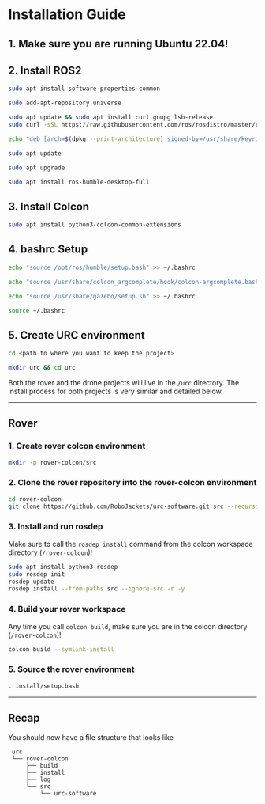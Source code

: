# Installation Guide

## 1. Make sure you are running Ubuntu 22.04!

## 2. Install ROS2

```bash
sudo apt install software-properties-common
```
```bash
sudo add-apt-repository universe
```
```bash
sudo apt update && sudo apt install curl gnupg lsb-release
sudo curl -sSL https://raw.githubusercontent.com/ros/rosdistro/master/ros.key -o /usr/share/keyrings/ros-archive-keyring.gpg
```
```bash
echo "deb [arch=$(dpkg --print-architecture) signed-by=/usr/share/keyrings/ros-archive-keyring.gpg] http://packages.ros.org/ros2/ubuntu $(source /etc/os-release && echo $UBUNTU_CODENAME) main" | sudo tee /etc/apt/sources.list.d/ros2.list > /dev/null
```
```bash
sudo apt update
```
```bash
sudo apt upgrade
```
```bash
sudo apt install ros-humble-desktop-full
```

## 3. Install Colcon
   
```bash
sudo apt install python3-colcon-common-extensions
```

## 4. bashrc Setup

```bash
echo "source /opt/ros/humble/setup.bash" >> ~/.bashrc
```
```bash
echo "source /usr/share/colcon_argcomplete/hook/colcon-argcomplete.bash" >> ~/.bashrc
```
```bash
echo "source /usr/share/gazebo/setup.sh" >> ~/.bashrc
```
```bash
source ~/.bashrc
```

## 5. Create URC environment 

```bash
cd <path to where you want to keep the project>
```
```bash
mkdir urc && cd urc
```
Both the rover and the drone projects will live in the `/urc` directory. The install process for both projects is very similar and detailed below. 

---
## Rover
### 1. Create rover colcon environment

```bash
mkdir -p rover-colcon/src
```

### 2. Clone the rover repository into the rover-colcon environment
```bash
cd rover-colcon
git clone https://github.com/RoboJackets/urc-software.git src --recursive
```

### 3. Install and run rosdep
 Make sure to call the `rosdep install` command from the colcon workspace directory (`/rover-colcon`)!
```bash
sudo apt install python3-rosdep
sudo rosdep init
rosdep update
rosdep install --from-paths src --ignore-src -r -y
```
### 4. Build your rover workspace
Any time you call `colcon build`, make sure you are in the colcon directory (`/rover-colcon`)!
```bash
colcon build --symlink-install
```

### 5. Source the rover environment

```bash
. install/setup.bash
```

---
## Recap
You should now have a file structure that looks like 
```
 urc
 └── rover-colcon
     ├── build
     ├── install
     ├── log
     └── src
         └── urc-software
```
